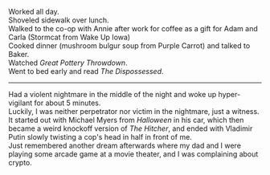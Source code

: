 Worked all day.  
Shoveled sidewalk over lunch.  
Walked to the co-op with Annie after work for coffee as a gift for Adam and Carla (Stormcat from Wake Up Iowa)  
Cooked dinner (mushroom bulgur soup from Purple Carrot) and talked to Baker.  
Watched _Great Pottery Throwdown_.  
Went to bed early and read _The Dispossessed_.  
***
Had a violent nightmare in the middle of the night and woke up hyper-vigilant for about 5 minutes.  
Luckily, I was neither perpetrator nor victim in the nightmare, just a witness.  
It started out with Michael Myers from _Halloween_ in his car, which then became a weird knockoff version of _The Hitcher_, and ended with Vladimir Putin slowly twisting a cop's head in half in front of me.  
Just remembered another dream afterwards where my dad and I were playing some arcade game at a movie theater, and I was complaining about crypto.  
